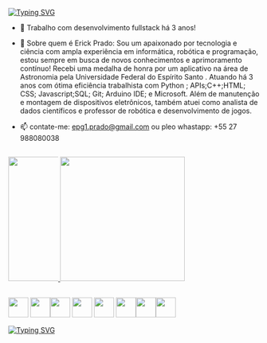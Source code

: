 <a href="https://git.io/typing-svg"><img src="https://readme-typing-svg.demolab.com?font=VT323&weight=500&duration=2000&pause=850&color=F8F8F8&vCenter=true&multiline=true&width=500&height=80&lines=Seja+bem+vindo+ao+meu+acervo+digital!;Sou+%C3%89rick+Prado%2C+desenvolvedor+fullstack" alt="Typing SVG" /></a>

- 🔭 Trabalho com desenvolvimento fullstack há 3 anos!

- 💬 Sobre  quem é Erick Prado:
Sou um  apaixonado por tecnologia e ciência com ampla experiência em informática, robótica e programação, estou sempre em busca de novos conhecimentos e aprimoramento contínuo!
Recebi uma medalha de honra por um aplicativo na área de Astronomia pela Universidade Federal do Espírito Santo . Atuando há 3 anos com ótima eficiência 
trabalhista com Python ; APIs;C++;HTML; CSS; Javascript;SQL; Git; Arduino IDE; e Microsoft.
Além de manutenção e montagem de dispositivos eletrônicos, também atuei como analista de dados científicos e professor de robótica e desenvolvimento de jogos. 

  

- 📫 contate-me:
  epg1.prado@gmail.com ou pleo whastapp: +55 27 988080038
  
  
  ## 
  

  
</div>


  <a href="https://github.com/ErickPrado101">
    <img height="250px" src="https://github-readme-stats.vercel.app/api?username=ErickPrado101&show_icons=&theme=dark&include_all_commits=true&count_private=false" style="max-width: 100">
  </a>
  <a href="https://github.com/ErickPrado101">
    <img height="250px" src="https://github-readme-stats.vercel.app/api/top-langs/?username=ErickPrado101&langs_count=7&theme=dark" style="max-width: 100%">
  </a>
</div>

 
 ##
 <img aligin ="center" height="40" widht="40" src="https://img.shields.io/badge/Python-14354C?style=for-the-badge&logo=python&logoColor=white" /> <img aligin ="center" height="40" widht="40" src="https://img.shields.io/badge/Java-ED8B00?style=for-the-badge&logo=openjdk&logoColor=white" /><img aligin ="center" height="40" widht="40" src="https://img.shields.io/badge/C%2B%2B-00599C?style=for-the-badge&logo=c%2B%2B&logoColor=white" /> <img aligin ="center" height="40" widht="40" src="https://img.shields.io/badge/HTML5-E34F26?style=for-the-badge&logo=html5&logoColor=white" /> <img aligin ="center" height="40" widht="40" src="https://img.shields.io/badge/CSS3-1572B6?style=for-the-badge&logo=css3&logoColor=white"> <img  aligin ="center" height="40" widht="40" src="https://img.shields.io/badge/JavaScript-323330?style=for-the-badge&logo=javascript&logoColor=F7DF1E"/><img  aligin ="center" height="40" widht="40" src="https://img.shields.io/badge/SQL-00000F?style=for-the-badge&logo=sql&logoColor=white" /><img aligin ="center" height="40" widht="40" src="https://img.shields.io/badge/Arduino-00979D?style=for-the-badge&logo=arduino&logoColor=white" />
 
 <a href="https://git.io/typing-svg"><img src="https://readme-typing-svg.demolab.com?font=VT323&weight=500&duration=2000&pause=850&color=F8F8F8&vCenter=true&multiline=true&width=600&height=100&lines=Espero+que+tenha+aproveitado!;At%C3%A9+a+pr%C3%B3xima+vez%2C+foi+um+prazer+t%C3%AA-lo+por+aqui!" alt="Typing SVG" /></a>
          
          
          
 
